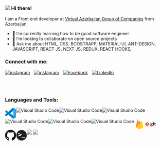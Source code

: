 ### <img src="https://github.com/TheDudeThatCode/TheDudeThatCode/blob/master/Assets/Hi.gif" width="29px"> Hi there!

I am a Front end developer at [Virtual Azerbaijan Group of Companies](https://vac.az//) from Azerbaijan, 

- 🌱 I’m currently learning how to be good software engineer
- 👯 I’m looking to collaborate on open source projects
- 💬 Ask me about HTML, CSS, BOOSTRAPP, MATERIAL-UI, ANT-DESIGN, JAVASCRIPT, REACT JS, NEXT JS, REDUX, REACT HOOKS,

### Connect with me:

 [<img alt="instagram" style="margin-right:10px" height="35px" src="https://instagram-brand.com/wp-content/themes/ig-branding/assets/images/ig-logo-email.png"/>][instagram] 
 [<img alt="instagram" style="margin-right:10px" height="35px" src="https://i1.wp.com/www.vectorico.com/wp-content/uploads/2019/02/Telegram-Icon.png?fit=1000%2C1000"/>][telegram] 
 [<img alt="Facebook" style="margin-right:10px" height="35px" src="https://upload.wikimedia.org/wikipedia/commons/thumb/1/1b/Facebook_icon.svg/768px-Facebook_icon.svg.png" />][facebook]
 [<img alt="LinkedIn"  style="margin-right:10px" height="35px" src="https://lh3.googleusercontent.com/fqYJHtyzZzA4vacRzeJoB93QNvA5-mvR-8UB5oVLxdYDSTpfLp_KgYD4IqVGJUgFEJo" />][linkedin]

</br>
</br>

### Languages and Tools:

<img align="left" alt="Visual Studio Code" height="36px" src="https://raw.githubusercontent.com/github/explore/80688e429a7d4ef2fca1e82350fe8e3517d3494d/topics/visual-studio-code/visual-studio-code.png" />
<img align="left" alt="Visual Studio Code" height="36px" src="https://seeklogo.com/images/W/webstorm-logo-691E749F21-seeklogo.com.png" />
<img align="left" alt="Visual Studio Code" height="36px" src="https://images.vexels.com/media/users/3/166383/isolated/preview/6024bc5746d7436c727825dc4fc23c22-html-programming-language-icon-by-vexels.png" />
<img align="left" alt="Visual Studio Code" height="36px" src="https://upload.wikimedia.org/wikipedia/commons/thumb/d/d5/CSS3_logo_and_wordmark.svg/1200px-CSS3_logo_and_wordmark.svg.png" />
<img align="left" alt="Visual Studio Code" height="36px" src="https://upload.wikimedia.org/wikipedia/commons/thumb/b/b2/Bootstrap_logo.svg/1024px-Bootstrap_logo.svg.png" />
<img align="left" alt="Visual Studio Code" height="36px" src="https://upload.wikimedia.org/wikipedia/commons/thumb/9/99/Unofficial_JavaScript_logo_2.svg/1024px-Unofficial_JavaScript_logo_2.svg.png" />
<img align="left" alt="Visual Studio Code" height="36px" src="https://cdn4.iconfinder.com/data/icons/logos-3/600/React.js_logo-512.png" />
<!-- <img align="left" alt="Visual Studio Code" height="36px" src="https://cdn.freebiesupply.com/logos/thumbs/2x/angular-icon-logo.png" /> -->
<img align="left" alt="Firebase" width="36px" src="https://raw.githubusercontent.com/github/explore/80688e429a7d4ef2fca1e82350fe8e3517d3494d/topics/firebase/firebase.png" />
<img align="left" alt="Git" width="36px" src="https://raw.githubusercontent.com/github/explore/80688e429a7d4ef2fca1e82350fe8e3517d3494d/topics/git/git.png" />
<img align="left" alt="GitHub" width="36px" src="https://raw.githubusercontent.com/github/explore/78df643247d429f6cc873026c0622819ad797942/topics/github/github.png" />
<img align="left" alt="Terminal" width="36px" src="https://raw.githubusercontent.com/github/explore/80688e429a7d4ef2fca1e82350fe8e3517d3494d/topics/terminal/terminal.png" />



</br>
</br>
</br>

<a href="https://github.com/murad-narimanli">
  <img height="180em" src="https://github-readme-stats.vercel.app/api/top-langs/?username=HaldunMammadzade&zsh-theme&layout=compact" />
  <img height="180em" src="https://github-readme-stats.vercel.app/api?username=HaldunMammadzade&zsh-theme&show_icons=true" />
</a>


[instagram]: https://www.instagram.com/haldun__m/
[facebook]: https://www.facebook.com/profile.php?id=100075543795713
[linkedin]: https://www.linkedin.com/in/haldun-mammadzada/
[telegram]: https://t.me/haldun_mammadzade
